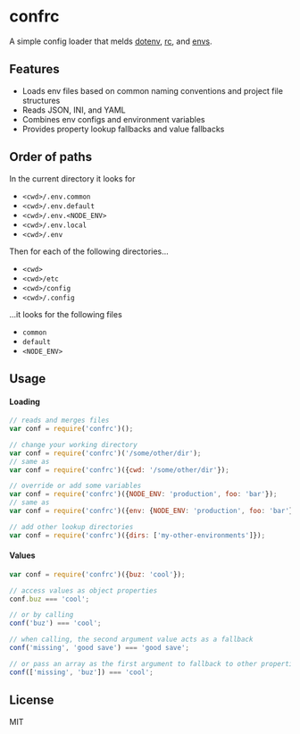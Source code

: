 # confrc

A simple config loader that melds [dotenv](https://github.com/motdotla/dotenv), [rc](https://github.com/dominictarr/rc), and [envs](https://github.com/camshaft/envs).

## Features

- Loads env files based on common naming conventions and project file structures
- Reads JSON, INI, and YAML
- Combines env configs and environment variables
- Provides property lookup fallbacks and value fallbacks

## Order of paths

In the current directory it looks for

- `<cwd>/.env.common`
- `<cwd>/.env.default`
- `<cwd>/.env.<NODE_ENV>`
- `<cwd>/.env.local`
- `<cwd>/.env`

Then for each of the following directories...

- `<cwd>`
- `<cwd>/etc`
- `<cwd>/config`
- `<cwd>/.config`

...it looks for the following files

- `common`
- `default`
- `<NODE_ENV>`

## Usage

#### Loading

```js
// reads and merges files
var conf = require('confrc')();

// change your working directory
var conf = require('confrc')('/some/other/dir');
// same as
var conf = require('confrc')({cwd: '/some/other/dir'});

// override or add some variables
var conf = require('confrc')({NODE_ENV: 'production', foo: 'bar'});
// same as
var conf = require('confrc')({env: {NODE_ENV: 'production', foo: 'bar'}});

// add other lookup directories
var conf = require('confrc')({dirs: ['my-other-environments']});
```

#### Values

```js
var conf = require('confrc')({buz: 'cool'});

// access values as object properties
conf.buz === 'cool';

// or by calling
conf('buz') === 'cool';

// when calling, the second argument value acts as a fallback
conf('missing', 'good save') === 'good save';

// or pass an array as the first argument to fallback to other properties
conf(['missing', 'buz']) === 'cool';
```

## License

MIT
